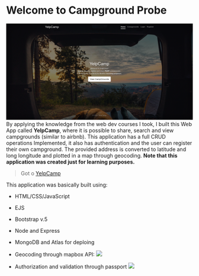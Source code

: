 # Welcome to Campground Probe
![](figures/yelp_camp_home.png)
By applying the knowledge from the web dev courses I took, I built this Web App called **YelpCamp**, where it is possible to share, search and view campgrounds (similar to airbnb). This application has a full  CRUD operations Implemented, it also has authentication and the user can register their own campground. The provided address is converted to latitude and long longitude and plotted in a map through geocoding. **Note that this application was created just for learning purposes.** 

> Got o [YelpCamp](https://shielded-oasis-41712.herokuapp.com/)

This application was basically built  using:

 - HTML/CSS/JavaScript
 - EJS
 - Bootstrap v.5
 - Node and Express
 - MongoDB and Atlas for deploing 
 - Geocoding through mapbox API:
![](figures/geocoding.gif)

 - Authorization and validation through passport 
 ![](figures/login.gif)
